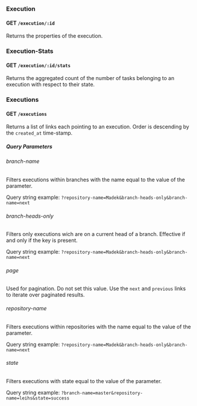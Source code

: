 
### Execution

#### GET `/execution/:id`

Returns the properties of the execution.

### Execution-Stats

#### GET `/execution/:id/stats`

Returns the aggregated count of the number of tasks belonging to an execution
with respect to their state. 


### Executions 

#### GET `/executions` 

Returns a list of links each pointing to an execution. Order is
descending by the `created_at` time-stamp.

##### Query Parameters 

###### branch-name

Filters executions within branches with the name equal to the value of
the parameter.

Query string example: `?repository-name=Madek&branch-heads-only&branch-name=next` 

###### branch-heads-only

Filters only executions wich are on a current head of a branch.
Effective if and only if the key is present. 

Query string example: `?repository-name=Madek&branch-heads-only&branch-name=next` 

###### page 

Used for pagination. Do not set this value. Use the `next` and
`previous` links to iterate over paginated results.

###### repository-name

Filters executions within repositories with the name equal to the value
of the parameter.

Query string example: `?repository-name=Madek&branch-heads-only&branch-name=next` 

###### state 

Filters executions with state equal to the value of the parameter.

Query string example: `?branch-name=master&repository-name=leihs&state=success`



